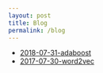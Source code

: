 ```yaml
---
layout: post
title: Blog
permalink: /blog
--- 
```

- [2018-07-31-adaboost](/blog/2018/07/31/adaboost)
- [2017-07-30-word2vec](/blog/2017/07/30/word2vec)

